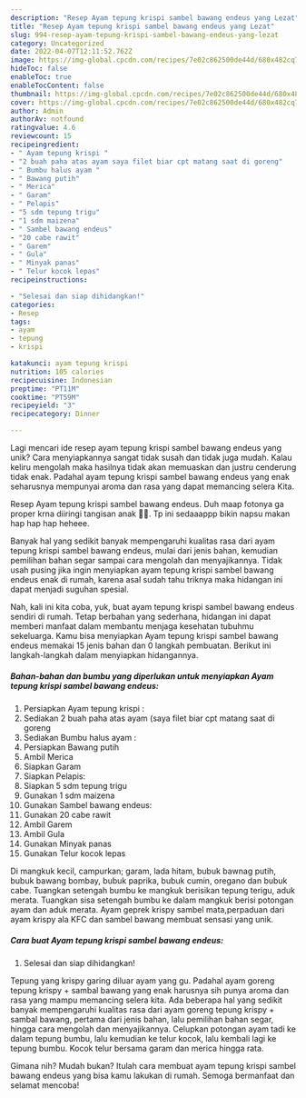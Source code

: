 ```yaml
---
description: "Resep Ayam tepung krispi sambel bawang endeus yang Lezat"
title: "Resep Ayam tepung krispi sambel bawang endeus yang Lezat"
slug: 994-resep-ayam-tepung-krispi-sambel-bawang-endeus-yang-lezat
category: Uncategorized
date: 2022-04-07T12:11:52.762Z
image: https://img-global.cpcdn.com/recipes/7e02c862500de44d/680x482cq70/ayam-tepung-krispi-sambel-bawang-endeus-foto-resep-utama.jpg
hideToc: false
enableToc: true
enableTocContent: false
thumbnail: https://img-global.cpcdn.com/recipes/7e02c862500de44d/680x482cq70/ayam-tepung-krispi-sambel-bawang-endeus-foto-resep-utama.jpg
cover: https://img-global.cpcdn.com/recipes/7e02c862500de44d/680x482cq70/ayam-tepung-krispi-sambel-bawang-endeus-foto-resep-utama.jpg
author: Admin
authorAv: notfound
ratingvalue: 4.6
reviewcount: 15
recipeingredient:
- " Ayam tepung krispi "
- "2 buah paha atas ayam saya filet biar cpt matang saat di goreng"
- " Bumbu halus ayam "
- " Bawang putih"
- " Merica"
- " Garam"
- " Pelapis"
- "5 sdm tepung trigu"
- "1 sdm maizena"
- " Sambel bawang endeus"
- "20 cabe rawit"
- " Garem"
- " Gula"
- " Minyak panas"
- " Telur kocok lepas"
recipeinstructions:

- "Selesai dan siap dihidangkan!"
categories:
- Resep
tags:
- ayam
- tepung
- krispi

katakunci: ayam tepung krispi 
nutrition: 105 calories
recipecuisine: Indonesian
preptime: "PT11M"
cooktime: "PT59M"
recipeyield: "3"
recipecategory: Dinner

---
```





Lagi mencari ide resep ayam tepung krispi sambel bawang endeus yang unik? Cara menyiapkannya sangat tidak susah dan tidak juga mudah. Kalau keliru mengolah maka hasilnya tidak akan memuaskan dan justru cenderung tidak enak. Padahal ayam tepung krispi sambel bawang endeus yang enak seharusnya mempunyai aroma dan rasa yang dapat memancing selera Kita.





Resep Ayam tepung krispi sambel bawang endeus. Duh maap fotonya ga proper krna diiringi tangisan anak 🤣🤣. Tp ini sedaaappp bikin napsu makan hap hap hap heheee.

Banyak hal yang sedikit banyak mempengaruhi kualitas rasa dari ayam tepung krispi sambel bawang endeus, mulai dari jenis bahan, kemudian pemilihan bahan segar sampai cara mengolah dan menyajikannya. Tidak usah pusing jika ingin menyiapkan ayam tepung krispi sambel bawang endeus enak di rumah, karena asal sudah tahu triknya maka hidangan ini dapat menjadi suguhan spesial.






Nah, kali ini kita coba, yuk, buat ayam tepung krispi sambel bawang endeus sendiri di rumah. Tetap berbahan yang sederhana, hidangan ini dapat memberi manfaat dalam membantu menjaga kesehatan tubuhmu sekeluarga. Kamu bisa menyiapkan Ayam tepung krispi sambel bawang endeus memakai 15 jenis bahan dan 0 langkah pembuatan. Berikut ini langkah-langkah dalam menyiapkan hidangannya.

<!--inarticleads1-->

##### Bahan-bahan dan bumbu yang diperlukan untuk menyiapkan Ayam tepung krispi sambel bawang endeus:

1. Persiapkan  Ayam tepung krispi :
1. Sediakan 2 buah paha atas ayam (saya filet biar cpt matang saat di goreng
1. Sediakan  Bumbu halus ayam :
1. Persiapkan  Bawang putih
1. Ambil  Merica
1. Siapkan  Garam
1. Siapkan  Pelapis:
1. Siapkan 5 sdm tepung trigu
1. Gunakan 1 sdm maizena
1. Gunakan  Sambel bawang endeus:
1. Gunakan 20 cabe rawit
1. Ambil  Garem
1. Ambil  Gula
1. Gunakan  Minyak panas
1. Gunakan  Telur kocok lepas


Di mangkuk kecil, campurkan; garam, lada hitam, bubuk bawnag putih, bubuk bawang bombay, bubuk paprika, bubuk cumin, oregano dan bubuk cabe. Tuangkan setengah bumbu ke mangkuk berisikan tepung terigu, aduk merata. Tuangkan sisa setengah bumbu ke dalam mangkuk berisi potongan ayam dan aduk merata. Ayam geprek krispy sambel mata,perpaduan dari ayam krispy ala KFC dan sambel bawang membuat sensasi yang unik. 

<!--inarticleads2-->

##### Cara buat Ayam tepung krispi sambel bawang endeus:


1. Selesai dan siap dihidangkan!

Tepung yang krispy garing diluar ayam yang gu. Padahal ayam goreng tepung krispy + sambal bawang yang enak harusnya sih punya aroma dan rasa yang mampu memancing selera kita. Ada beberapa hal yang sedikit banyak mempengaruhi kualitas rasa dari ayam goreng tepung krispy + sambal bawang, pertama dari jenis bahan, lalu pemilihan bahan segar, hingga cara mengolah dan menyajikannya. Celupkan potongan ayam tadi ke dalam tepung bumbu, lalu kemudian ke telur kocok, lalu kembali lagi ke tepung bumbu. Kocok telur bersama garam dan merica hingga rata. 

Gimana nih? Mudah bukan? Itulah cara membuat ayam tepung krispi sambel bawang endeus yang bisa kamu lakukan di rumah. Semoga bermanfaat dan selamat mencoba!
